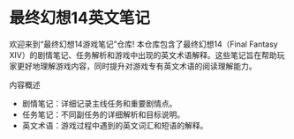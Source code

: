 # 最终幻想14英文笔记

欢迎来到“最终幻想14游戏笔记”仓库! 本仓库包含了最终幻想14（Final Fantasy XIV）的剧情笔记、任务解析和游戏中出现的英文术语解释。这些笔记旨在帮助玩家更好地理解游戏内容，同时提升对游戏专有英文术语的阅读理解能力。

内容概述
- 剧情笔记：详细记录主线任务和重要剧情点。
- 任务笔记：不同副任务的详细解析和目标说明。
- 英文术语：游戏过程中遇到的英文词汇和短语的解释。
